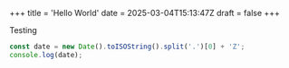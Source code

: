 +++
title = 'Hello World'
date = 2025-03-04T15:13:47Z
draft = false
+++

Testing

```js
const date = new Date().toISOString().split('.')[0] + 'Z';
console.log(date);
```